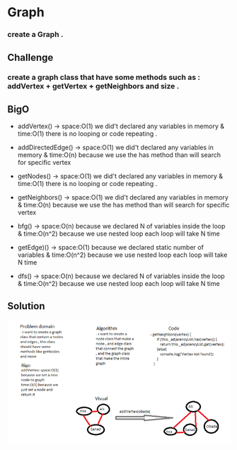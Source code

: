 # Graph

### create a Graph .

## Challenge

### create a graph class that have some methods such as : addVertex + getVertex + getNeighbors and size . 

## BigO

- addVertex() -> space:O(1) we did't declared any variables in memory & time:O(1) there is no looping or code repeating .

- addDirectedEdge() -> space:O(1) we did't declared any variables in memory & time:O(n) because we use the has method than will search for specific vertex

- getNodes() -> space:O(1) we did't declared any variables in memory & time:O(1) there is no looping or code repeating .

- getNeighbors() -> space:O(1) we did't declared any variables in memory & time:O(n) because we use the has method than will search for specific vertex

- bfg() -> space:O(n) because we declared N of variables inside the loop & time:O(n^2) because we use nested loop each loop will take N time

- getEdge)() -> space:O(1) because we declared static number of variables & time:O(n^2) because we use nested loop each loop will take N time

- dfs() -> space:O(n) because we declared N of variables inside the loop & time:O(n^2) because we use nested loop each loop will take N time


## Solution

![whiteboard](../assets/graph.png)


